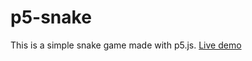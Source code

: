# p5-snake

This is a simple snake game made with p5.js.
[Live demo](https://fabricsoul.github.io/p5-snake/)